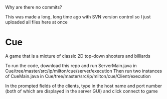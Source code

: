 Why are there no commits?

This was made a long, long time ago with SVN version control so I just uploaded all files here at once

# Cue
A game that is a mixture of classic 2D top-down shooters and billiards

To run the code, download this repo and run ServerMain.java in Cue/tree/master/src/ip/milton/cue/server/execution
Then run two instances of CueMain.java in Cue/tree/master/src/ip/milton/cue/Client/execution

In the prompted fields of the clients, type in the host name and port number (both of which are displayed in the server GUI) and click connect to game
